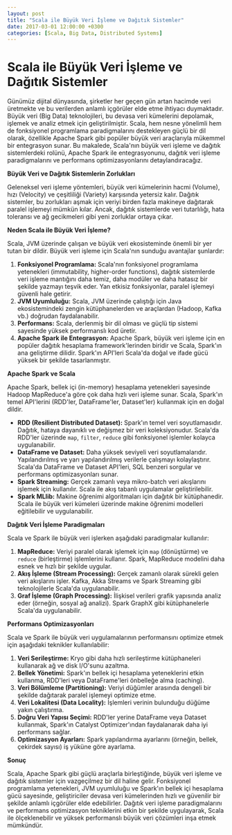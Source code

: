 ```yaml
---
layout: post
title: "Scala ile Büyük Veri İşleme ve Dağıtık Sistemler"
date: 2017-03-01 12:00:00 +0300
categories: [Scala, Big Data, Distributed Systems]
---
```


# Scala ile Büyük Veri İşleme ve Dağıtık Sistemler

Günümüz dijital dünyasında, şirketler her geçen gün artan hacimde veri üretmekte ve bu verilerden anlamlı içgörüler elde etme ihtiyacı duymaktadır. Büyük veri (Big Data) teknolojileri, bu devasa veri kümelerini depolamak, işlemek ve analiz etmek için geliştirilmiştir. Scala, hem nesne yönelimli hem de fonksiyonel programlama paradigmalarını destekleyen güçlü bir dil olarak, özellikle Apache Spark gibi popüler büyük veri araçlarıyla mükemmel bir entegrasyon sunar. Bu makalede, Scala'nın büyük veri işleme ve dağıtık sistemlerdeki rolünü, Apache Spark ile entegrasyonunu, dağıtık veri işleme paradigmalarını ve performans optimizasyonlarını detaylandıracağız.

**Büyük Veri ve Dağıtık Sistemlerin Zorlukları**

Geleneksel veri işleme yöntemleri, büyük veri kümelerinin hacmi (Volume), hızı (Velocity) ve çeşitliliği (Variety) karşısında yetersiz kalır. Dağıtık sistemler, bu zorlukları aşmak için veriyi birden fazla makineye dağıtarak paralel işlemeyi mümkün kılar. Ancak, dağıtık sistemlerde veri tutarlılığı, hata toleransı ve ağ gecikmeleri gibi yeni zorluklar ortaya çıkar.

**Neden Scala ile Büyük Veri İşleme?**

Scala, JVM üzerinde çalışan ve büyük veri ekosisteminde önemli bir yer tutan bir dildir. Büyük veri işleme için Scala'nın sunduğu avantajlar şunlardır:

1.  **Fonksiyonel Programlama:** Scala'nın fonksiyonel programlama yetenekleri (immutability, higher-order functions), dağıtık sistemlerde veri işleme mantığını daha temiz, daha modüler ve daha hatasız bir şekilde yazmayı teşvik eder. Yan etkisiz fonksiyonlar, paralel işlemeyi güvenli hale getirir.
2.  **JVM Uyumluluğu:** Scala, JVM üzerinde çalıştığı için Java ekosistemindeki zengin kütüphanelerden ve araçlardan (Hadoop, Kafka vb.) doğrudan faydalanabilir.
3.  **Performans:** Scala, derlenmiş bir dil olması ve güçlü tip sistemi sayesinde yüksek performanslı kod üretir.
4.  **Apache Spark ile Entegrasyon:** Apache Spark, büyük veri işleme için en popüler dağıtık hesaplama framework'lerinden biridir ve Scala, Spark'ın ana geliştirme dilidir. Spark'ın API'leri Scala'da doğal ve ifade gücü yüksek bir şekilde tasarlanmıştır.

**Apache Spark ve Scala**

Apache Spark, bellek içi (in-memory) hesaplama yetenekleri sayesinde Hadoop MapReduce'a göre çok daha hızlı veri işleme sunar. Scala, Spark'ın temel API'lerini (RDD'ler, DataFrame'ler, Dataset'ler) kullanmak için en doğal dildir.

*   **RDD (Resilient Distributed Dataset):** Spark'ın temel veri soyutlamasıdır. Dağıtık, hataya dayanıklı ve değişmez bir veri koleksiyonudur. Scala'da RDD'ler üzerinde `map`, `filter`, `reduce` gibi fonksiyonel işlemler kolayca uygulanabilir.
*   **DataFrame ve Dataset:** Daha yüksek seviyeli veri soyutlamalarıdır. Yapılandırılmış ve yarı yapılandırılmış verilerle çalışmayı kolaylaştırır. Scala'da DataFrame ve Dataset API'leri, SQL benzeri sorgular ve performans optimizasyonları sunar.
*   **Spark Streaming:** Gerçek zamanlı veya mikro-batch veri akışlarını işlemek için kullanılır. Scala ile akış tabanlı uygulamalar geliştirilebilir.
*   **Spark MLlib:** Makine öğrenimi algoritmaları için dağıtık bir kütüphanedir. Scala ile büyük veri kümeleri üzerinde makine öğrenimi modelleri eğitilebilir ve uygulanabilir.

**Dağıtık Veri İşleme Paradigmaları**

Scala ve Spark ile büyük veri işlerken aşağıdaki paradigmalar kullanılır:

1.  **MapReduce:** Veriyi paralel olarak işlemek için `map` (dönüştürme) ve `reduce` (birleştirme) işlemlerini kullanır. Spark, MapReduce modelini daha esnek ve hızlı bir şekilde uygular.
2.  **Akış İşleme (Stream Processing):** Gerçek zamanlı olarak sürekli gelen veri akışlarını işler. Kafka, Akka Streams ve Spark Streaming gibi teknolojilerle Scala'da uygulanabilir.
3.  **Graf İşleme (Graph Processing):** İlişkisel verileri grafik yapısında analiz eder (örneğin, sosyal ağ analizi). Spark GraphX gibi kütüphanelerle Scala'da uygulanabilir.

**Performans Optimizasyonları**

Scala ve Spark ile büyük veri uygulamalarının performansını optimize etmek için aşağıdaki teknikler kullanılabilir:

1.  **Veri Serileştirme:** Kryo gibi daha hızlı serileştirme kütüphaneleri kullanarak ağ ve disk I/O'sunu azaltma.
2.  **Bellek Yönetimi:** Spark'ın bellek içi hesaplama yeteneklerini etkin kullanma, RDD'leri veya DataFrame'leri önbelleğe alma (caching).
3.  **Veri Bölümleme (Partitioning):** Veriyi düğümler arasında dengeli bir şekilde dağıtarak paralel işlemeyi optimize etme.
4.  **Veri Lokalitesi (Data Locality):** İşlemleri verinin bulunduğu düğüme yakın çalıştırma.
5.  **Doğru Veri Yapısı Seçimi:** RDD'ler yerine DataFrame veya Dataset kullanmak, Spark'ın Catalyst Optimizer'ından faydalanarak daha iyi performans sağlar.
6.  **Optimizasyon Ayarları:** Spark yapılandırma ayarlarını (örneğin, bellek, çekirdek sayısı) iş yüküne göre ayarlama.

**Sonuç**

Scala, Apache Spark gibi güçlü araçlarla birleştiğinde, büyük veri işleme ve dağıtık sistemler için vazgeçilmez bir dil haline gelir. Fonksiyonel programlama yetenekleri, JVM uyumluluğu ve Spark'ın bellek içi hesaplama gücü sayesinde, geliştiriciler devasa veri kümelerinden hızlı ve güvenilir bir şekilde anlamlı içgörüler elde edebilirler. Dağıtık veri işleme paradigmalarını ve performans optimizasyon tekniklerini etkin bir şekilde uygulayarak, Scala ile ölçeklenebilir ve yüksek performanslı büyük veri çözümleri inşa etmek mümkündür.